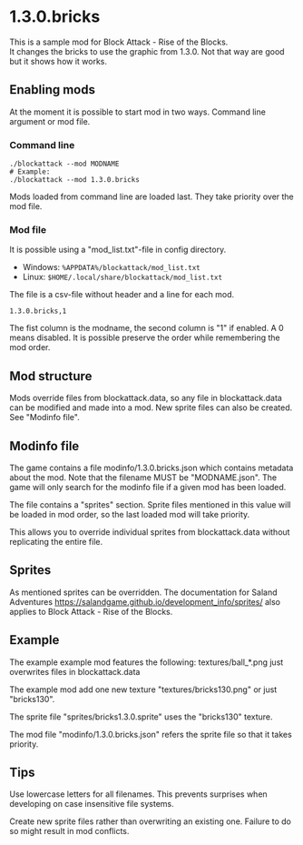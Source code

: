 # 1.3.0.bricks

This is a sample mod for Block Attack - Rise of the Blocks.  
It changes the bricks to use the graphic from 1.3.0. Not that way are good but it shows how it works.

## Enabling mods
At the moment it is possible to start mod in two ways. Command line argument or mod file.

### Command line
```
./blockattack --mod MODNAME
# Example:
./blockattack --mod 1.3.0.bricks
```
Mods loaded from command line are loaded last. They take priority over the mod file.

### Mod file

It is possible using a "mod_list.txt"-file in config directory.
  * Windows: `%APPDATA%/blockattack/mod_list.txt`
  * Linux: `$HOME/.local/share/blockattack/mod_list.txt`

The file is a csv-file without header and a line for each mod.
```
1.3.0.bricks,1
```
The fist column is the modname, the second column is "1" if enabled. A 0 means disabled. It is possible preserve the order while remembering the mod order.

## Mod structure
Mods override files from blockattack.data, so any file in blockattack.data can be modified and made into a mod.
New sprite files can also be created. See "Modinfo file".

## Modinfo file

The game contains a file modinfo/1.3.0.bricks.json which contains metadata about the mod.
Note that the filename MUST be "MODNAME.json". The game will only search for the modinfo file if a given mod has been loaded.

The file contains a "sprites" section. Sprite files mentioned in this value will be loaded in mod order, so the last loaded mod will take priority.

This allows you to override individual sprites from blockattack.data without replicating the entire file.

## Sprites
As mentioned sprites can be overridden. The documentation for Saland Adventures https://salandgame.github.io/development_info/sprites/ also applies to Block Attack - Rise of the Blocks.

## Example
The example example mod features the following:
textures/ball_*.png just overwrites files in blockattack.data

The example mod add one new texture "textures/bricks130.png" or just "bricks130".

The sprite file "sprites/bricks1.3.0.sprite" uses the "bricks130" texture.

The mod file "modinfo/1.3.0.bricks.json" refers the sprite file so that it takes priority.

## Tips
Use lowercase letters for all filenames. This prevents surprises when developing on case insensitive file systems.

Create new sprite files rather than overwriting an existing one. Failure to do so might result in mod conflicts.

